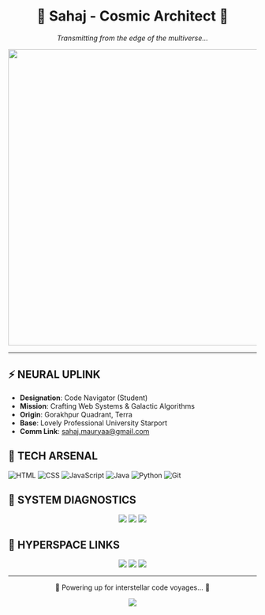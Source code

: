 <div align="center">
  <h1> 🌌 Sahaj - Cosmic Architect 🌌 </h1>
  <p><em>Transmitting from the edge of the multiverse...</em></p>
  <img src="https://media.giphy.com/media/3o7aD2xCuB3N7zL8y4/giphy.gif" width="600" />
</div>

---

## ⚡️ NEURAL UPLINK
- **Designation**: Code Navigator (Student)
- **Mission**: Crafting Web Systems & Galactic Algorithms
- **Origin**: Gorakhpur Quadrant, Terra
- **Base**: Lovely Professional University Starport
- **Comm Link**: sahaj.mauryaa@gmail.com

## 🔧 TECH ARSENAL
![HTML](https://img.shields.io/badge/HTML-FF4500?style=plastic&logo=html5&logoColor=white)
![CSS](https://img.shields.io/badge/CSS-00CED1?style=plastic&logo=css3&logoColor=white)
![JavaScript](https://img.shields.io/badge/JavaScript-FFD700?style=plastic&logo=javascript&logoColor=black)
![Java](https://img.shields.io/badge/Java-DC143C?style=plastic&logo=java&logoColor=white)
![Python](https://img.shields.io/badge/Python-00FF00?style=plastic&logo=python&logoColor=black)
![Git](https://img.shields.io/badge/Git-FF69B4?style=plastic&logo=git&logoColor=white)

## 🌠 SYSTEM DIAGNOSTICS
<div align="center">
  <img src="https://github-readme-stats.vercel.app/api?username=Scifi-ally&show_icons=true&theme=radical&hide_border=true&title_color=FF00FF&text_color=00FFFF&icon_color=FFD700" />
  <img src="https://github-readme-stats.vercel.app/api/top-langs/?username=Scifi-ally&layout=compact&theme=radical&hide_border=true&title_color=FF00FF&text_color=00FFFF" />
  <img src="https://streak-stats.demolab.com?user=Scifi-ally&theme=radical&hide_border=true&background=0D1117&stroke=FF00FF&ring=FFD700&fire=FF4500&currStreakNum=00FFFF&sideNums=00FFFF&currStreakLabel=FF00FF&sideLabels=FF00FF&dates=FFFFFF" />
</div>

## 📡 HYPERSPACE LINKS
<div align="center">
  <a href="https://x.com/R774Blaze"><img src="https://img.shields.io/badge/X-FF00FF?style=plastic&logo=x&logoColor=black" /></a>
  <a href="https://www.linkedin.com/in/sahaj-maurya/"><img src="https://img.shields.io/badge/LinkedIn-00FFFF?style=plastic&logo=linkedin&logoColor=black" /></a>
  <a href="mailto:sahaj.mauryaa@gmail.com"><img src="https://img.shields.io/badge/Email-FFD700?style=plastic&logo=gmail&logoColor=black" /></a>
</div>

---

<div align="center">
  <p>🔋 Powering up for interstellar code voyages... 🔋</p>
  <img src="https://komarev.com/ghpvc/?username=Scifi-ally&color=FF00FF&style=plastic" />
</div>
